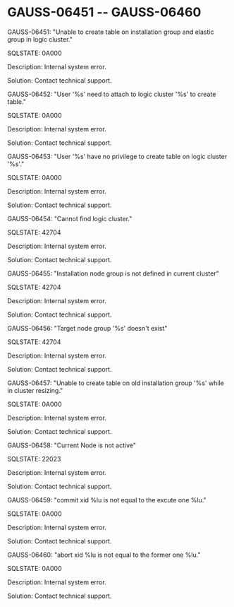 # GAUSS-06451 -- GAUSS-06460<a name="EN-US_TOPIC_0302073668"></a>

GAUSS-06451: "Unable to create table on installation group and elastic group in logic cluster."

SQLSTATE: 0A000

Description: Internal system error.

Solution: Contact technical support.

GAUSS-06452: "User '%s' need to attach to logic cluster '%s' to create table."

SQLSTATE: 0A000

Description: Internal system error.

Solution: Contact technical support.

GAUSS-06453: "User '%s' have no privilege to create table on logic cluster '%s'."

SQLSTATE: 0A000

Description: Internal system error.

Solution: Contact technical support.

GAUSS-06454: "Cannot find logic cluster."

SQLSTATE: 42704

Description: Internal system error.

Solution: Contact technical support.

GAUSS-06455: "Installation node group is not defined in current cluster"

SQLSTATE: 42704

Description: Internal system error.

Solution: Contact technical support.

GAUSS-06456: "Target node group '%s' doesn't exist"

SQLSTATE: 42704

Description: Internal system error.

Solution: Contact technical support.

GAUSS-06457: "Unable to create table on old installation group '%s' while in cluster resizing."

SQLSTATE: 0A000

Description: Internal system error.

Solution: Contact technical support.

GAUSS-06458: "Current Node is not active"

SQLSTATE: 22023

Description: Internal system error.

Solution: Contact technical support.

GAUSS-06459: "commit xid %lu is not equal to the excute one %lu."

SQLSTATE: 0A000

Description: Internal system error.

Solution: Contact technical support.

GAUSS-06460: "abort xid %lu is not equal to the former one %lu."

SQLSTATE: 0A000

Description: Internal system error.

Solution: Contact technical support.

